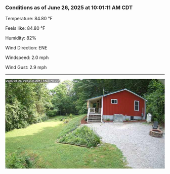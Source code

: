 ### Conditions as of June 26, 2025 at 10:01:11 AM CDT 

Temperature: 84.80 &deg;F

Feels like: 84.80 &deg;F

Humidity: 82%

Wind Direction: ENE

Windspeed: 2.0 mph

Wind Gust: 2.9 mph

---

<img src="./images/latest.jpeg"/>


